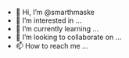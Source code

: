 - 👋 Hi, I’m @smarthmaske
- 👀 I’m interested in ...
- 🌱 I’m currently learning ...
- 💞️ I’m looking to collaborate on ...
- 📫 How to reach me ...

<!---
smarthmaske/smarthmaske is a ✨ special ✨ repository because its `README.md` (this file) appears on your GitHub profile.
You can click the Preview link to take a look at your changes.
--->
